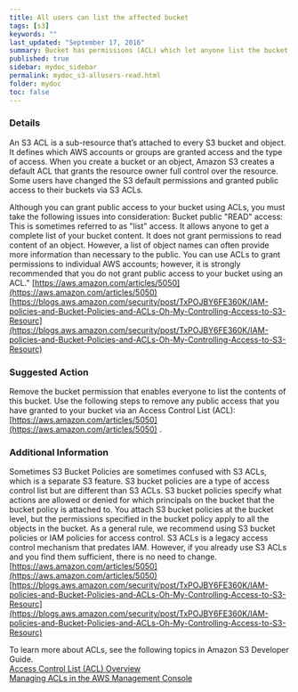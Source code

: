 ```yaml
---
title: All users can list the affected bucket
tags: [s3]
keywords: ""
last_updated: "September 17, 2016"
summary: Bucket has permissions (ACL) which let anyone list the bucket contents.
published: true
sidebar: mydoc_sidebar
permalink: mydoc_s3-allusers-read.html
folder: mydoc
toc: false
---
```


### Details  
An S3 ACL is a sub-resource that’s attached to every S3 bucket and object. It defines which AWS accounts or groups are granted access and the type of access. When you create a bucket or an object, Amazon S3 creates a default ACL that grants the resource owner full control over the resource. Some users have changed the S3 default permissions and granted public access to their buckets via S3 ACLs.  

Although you can grant public access to your bucket using ACLs, you must take the following issues into consideration: Bucket public "READ" access: This is sometimes referred to as "list" access. It allows anyone to get a complete list of your bucket content. It does not grant permissions to read content of an object. However, a list of object names can often provide more information than necessary to the public. You can use ACLs to grant permissions to individual AWS accounts; however, it is strongly recommended that you do not grant public access to your bucket using an ACL."
[https://aws.amazon.com/articles/5050](https://aws.amazon.com/articles/5050)  
[https://blogs.aws.amazon.com/security/post/TxPOJBY6FE360K/IAM-policies-and-Bucket-Policies-and-ACLs-Oh-My-Controlling-Access-to-S3-Resourc](https://blogs.aws.amazon.com/security/post/TxPOJBY6FE360K/IAM-policies-and-Bucket-Policies-and-ACLs-Oh-My-Controlling-Access-to-S3-Resourc)

### Suggested Action
Remove the bucket permission that enables everyone to list the contents of this bucket. Use the following steps to remove any public access that you have granted to your bucket via an Access Control List (ACL): [https://aws.amazon.com/articles/5050](https://aws.amazon.com/articles/5050) .  

### Additional Information  
Sometimes S3 Bucket Policies are sometimes confused with S3 ACLs, which is a separate S3 feature. S3 bucket policies are a type of access control list but are different than S3 ACLs. S3 bucket policies specify what actions are allowed or denied for which principals on the bucket that the bucket policy is attached to. You attach S3 bucket policies at the bucket level, but the permissions specified in the bucket policy apply to all the objects in the bucket. As a general rule, we recommend using S3 bucket policies or IAM policies for access control. S3 ACLs is a legacy access control mechanism that predates IAM. However, if you already use S3 ACLs and you find them sufficient, there is no need to change.
[https://aws.amazon.com/articles/5050](https://aws.amazon.com/articles/5050)  
[https://blogs.aws.amazon.com/security/post/TxPOJBY6FE360K/IAM-policies-and-Bucket-Policies-and-ACLs-Oh-My-Controlling-Access-to-S3-Resourc](https://blogs.aws.amazon.com/security/post/TxPOJBY6FE360K/IAM-policies-and-Bucket-Policies-and-ACLs-Oh-My-Controlling-Access-to-S3-Resourc)

To learn more about ACLs, see the following topics in Amazon S3 Developer Guide.  
[Access Control List (ACL) Overview](http://docs.amazonwebservices.com/AmazonS3/latest/dev/ACLOverview.html)  
[Managing ACLs in the AWS Management Console](http://docs.amazonwebservices.com/AmazonS3/latest/dev/ManageACLsUsingConsole.html)
